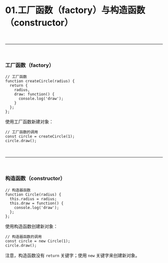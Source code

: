 # 01.工厂函数（factory）与构造函数（constructor）

<br>
<hr>
<br>

### 工厂函数（factory）

```
// 工厂函数
function createCircle(radius) {
  return {
    radius,
    draw: function() {
      console.log('draw');
    }
  };
};
```

使用工厂函数新建对象：
```
// 工厂函数的调用
const circle = createCircle(1);
circle.draw();
```

<br>
<hr>
<br>


### 构造函数（constructor）

```
// 构造器函数
function Circle(radius) {
  this.radius = radius;
  this.draw = function() {
    console.log('draw');
  };
};
```

使用构造函数创建新对象：
```
// 构造器函数的调用
const circle = new Circle(1);
circle.draw();
```

注意，构造函数没有 ``return`` 关键字；使用 ``new`` 关键字来创建新对象。

